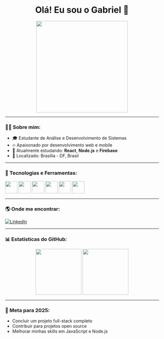 <h1 align="center">Olá! Eu sou o Gabriel 👋</h1>

<p align="center">
  <img src="https://media.giphy.com/media/qgQUggAC3Pfv687qPC/giphy.gif" width="300">
</p>

---

### 👨‍💻 Sobre mim:

- 🎓 Estudante de Análise e Desenvolvimento de Sistemas
- 🔥 Apaixonado por desenvolvimento web e mobile
- 🚀 Atualmente estudando: **React**, **Node.js** e **Firebase**
- 📍 Localizado: Brasília - DF, Brasil

---

### 🚀 Tecnologias e Ferramentas:

<p align="left">
  <img src="https://cdn.jsdelivr.net/gh/devicons/devicon/icons/html5/html5-original.svg" width="40" height="40"/>
  <img src="https://cdn.jsdelivr.net/gh/devicons/devicon/icons/css3/css3-original.svg" width="40" height="40"/>
  <img src="https://cdn.jsdelivr.net/gh/devicons/devicon/icons/javascript/javascript-original.svg" width="40" height="40"/>
  <img src="https://cdn.jsdelivr.net/gh/devicons/devicon/icons/react/react-original.svg" width="40" height="40"/>
  <img src="https://cdn.jsdelivr.net/gh/devicons/devicon/icons/nodejs/nodejs-original.svg" width="40" height="40"/>
  <img src="https://cdn.jsdelivr.net/gh/devicons/devicon/icons/firebase/firebase-plain.svg" width="40" height="40"/>
  <!-- Adicione mais conforme for aprendendo -->
</p>

---

### 🌎 Onde me encontrar:

[![LinkedIn](https://img.shields.io/badge/-LinkedIn-%230077B5?style=for-the-badge&logo=linkedin&logoColor=white)](https://www.linkedin.com/in/gabrielbza/)

---

### 📊 Estatísticas do GitHub:

<div align="center">
  <img height="150em" src="https://github-readme-stats.vercel.app/api?username=seu-username&show_icons=true&theme=tokyonight&include_all_commits=true&count_private=true"/>
  <img height="150em" src="https://github-readme-stats.vercel.app/api/top-langs/?username=seu-username&layout=compact&langs_count=7&theme=tokyonight"/>
</div>

---

### 🎯 Meta para 2025:

- Concluir um projeto full-stack completo
- Contribuir para projetos open source
- Melhorar minhas skills em JavaScript e Node.js

